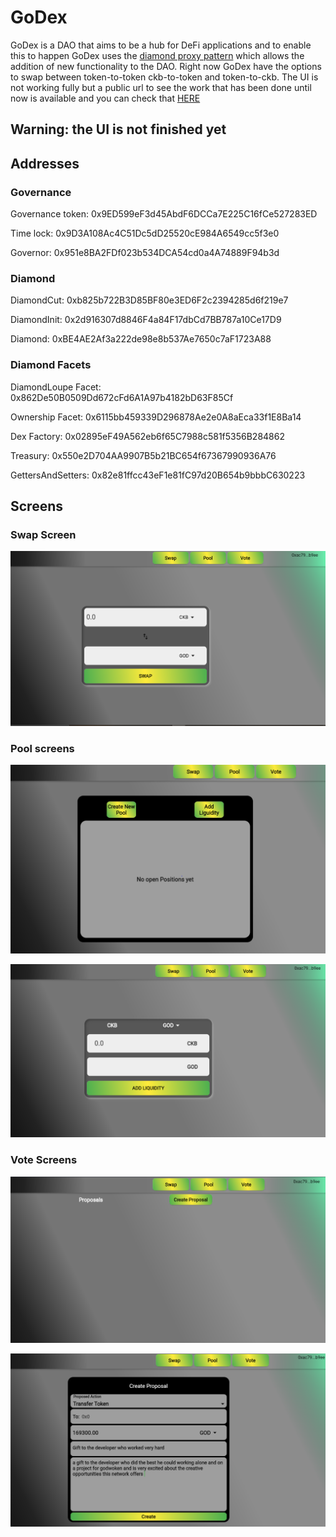 # GoDex

GoDex is a DAO that aims to be a hub for DeFi applications and to enable this to happen GoDex uses the [diamond proxy pattern](https://eips.ethereum.org/EIPS/eip-2535#diamond-interface)
which allows the addition of new functionality to the DAO. Right now GoDex have the options to swap between token-to-token ckb-to-token and token-to-ckb. The UI is not working fully but a public url to see the work that has been done until now is available and you can check that [HERE](https://esdras-santos.github.io/godefi/#/)

## Warning: the UI is not finished yet

## Addresses

### Governance

Governance token: 0x9ED599eF3d45AbdF6DCCa7E225C16fCe527283ED

Time lock: 0x9D3A108Ac4C51Dc5dD25520cE984A6549cc5f3e0

Governor: 0x951e8BA2FDf023b534DCA54cd0a4A74889F94b3d

### Diamond

DiamondCut: 0xb825b722B3D85BF80e3ED6F2c2394285d6f219e7

DiamondInit: 0x2d916307d8846F4a84F17dbCd7BB787a10Ce17D9

Diamond: 0xBE4AE2Af3a222de98e8b537Ae7650c7aF1723A88

### Diamond Facets

DiamondLoupe Facet: 0x862De50B0509Dd672cFd6A1A97b4182bD63F85Cf

Ownership Facet: 0x6115bb459339D296878Ae2e0A8aEca33f1E8Ba14

Dex Factory: 0x02895eF49A562eb6f65C7988c581f5356B284862

Treasury: 0x550e2D704AA9907B5b21BC654f67367990936A76

GettersAndSetters: 0x82e81ffcc43eF1e81fC97d20B654b9bbbC630223

## Screens

### Swap Screen

![alt text](https://github.com/esdras-santos/godex/blob/master/extra_media/swap.PNG?raw=true)

### Pool screens

![alt text](https://github.com/esdras-santos/godex/blob/master/extra_media/pool1.PNG?raw=true)

![alt text](https://github.com/esdras-santos/godex/blob/master/extra_media/pool2.PNG?raw=true)

### Vote Screens 

![alt text](https://github.com/esdras-santos/godex/blob/master/extra_media/vote1.PNG?raw=true)

![alt text](https://github.com/esdras-santos/godex/blob/master/extra_media/vote2.PNG?raw=true)


